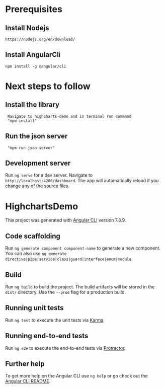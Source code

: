 # Prerequisites

  ## Install Nodejs
  `https://nodejs.org/en/download/`
  ## Install AngularCli 
  `npm install -g @angular/cli`
  
# Next steps to follow
  ## Install the library
     Navigate to highcharts-demo and in terminal run command  
     "npm install"
  ## Run the json server 
     "npm run json-server"
  
  ## Development server

Run `ng serve` for a dev server. Navigate to `http://localhost:4200/dashboard`. The app will automatically reload if you change any of the source files.


# HighchartsDemo

This project was generated with [Angular CLI](https://github.com/angular/angular-cli) version 7.3.9.

## Code scaffolding

Run `ng generate component component-name` to generate a new component. You can also use `ng generate directive|pipe|service|class|guard|interface|enum|module`.

## Build

Run `ng build` to build the project. The build artifacts will be stored in the `dist/` directory. Use the `--prod` flag for a production build.

## Running unit tests

Run `ng test` to execute the unit tests via [Karma](https://karma-runner.github.io).

## Running end-to-end tests

Run `ng e2e` to execute the end-to-end tests via [Protractor](http://www.protractortest.org/).

## Further help

To get more help on the Angular CLI use `ng help` or go check out the [Angular CLI README](https://github.com/angular/angular-cli/blob/master/README.md).
